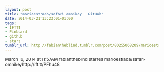 ```yaml
---
layout: post
title: "marioestrada/safari-omnikey · GitHub"
date: 2014-03-21T13:23:01+01:00
tags:
- IFTTT
- Pinboard
- github
- stars
tumblr_url: http://fabiantheblind.tumblr.com/post/80255068209/marioestrada-safari-omnikey-github
---
```

March 16, 2014 at 11:57AM
fabiantheblind starred marioestrada/safari-omnikeyhttp://ift.tt/PFhu48

